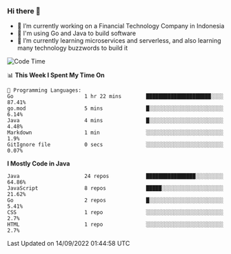 ### Hi there 👋

<!--
**mazzama/mazzama** is a ✨ _special_ ✨ repository because its `README.md` (this file) appears on your GitHub profile.

Here are some ideas to get you started:

- 🔭 I’m currently working on ...
- 🌱 I’m currently learning ...
- 👯 I’m looking to collaborate on ...
- 🤔 I’m looking for help with ...
- 💬 Ask me about ...
- 📫 How to reach me: ...
- 😄 Pronouns: ...
- ⚡ Fun fact: ...
-->

- 🔭 I’m currently working on a Financial Technology Company in Indonesia
- :gun: I'm using Go and Java to build software
- 🌱 I’m currently learning microservices and serverless, and also learning many technology buzzwords to build it

<!--START_SECTION:waka-->
![Code Time](http://img.shields.io/badge/Code%20Time-2%2C309%20hrs%2052%20mins-blue)

📊 **This Week I Spent My Time On** 

```text
💬 Programming Languages: 
Go                       1 hr 22 mins        █████████████████████░░░░   87.41% 
go.mod                   5 mins              █░░░░░░░░░░░░░░░░░░░░░░░░   6.14% 
Java                     4 mins              █░░░░░░░░░░░░░░░░░░░░░░░░   4.48% 
Markdown                 1 min               ░░░░░░░░░░░░░░░░░░░░░░░░░   1.9% 
GitIgnore file           0 secs              ░░░░░░░░░░░░░░░░░░░░░░░░░   0.07%

```

**I Mostly Code in Java** 

```text
Java                     24 repos            ████████████████░░░░░░░░░   64.86% 
JavaScript               8 repos             █████░░░░░░░░░░░░░░░░░░░░   21.62% 
Go                       2 repos             █░░░░░░░░░░░░░░░░░░░░░░░░   5.41% 
CSS                      1 repo              ░░░░░░░░░░░░░░░░░░░░░░░░░   2.7% 
HTML                     1 repo              ░░░░░░░░░░░░░░░░░░░░░░░░░   2.7%

```



 Last Updated on 14/09/2022 01:44:58 UTC
<!--END_SECTION:waka-->
